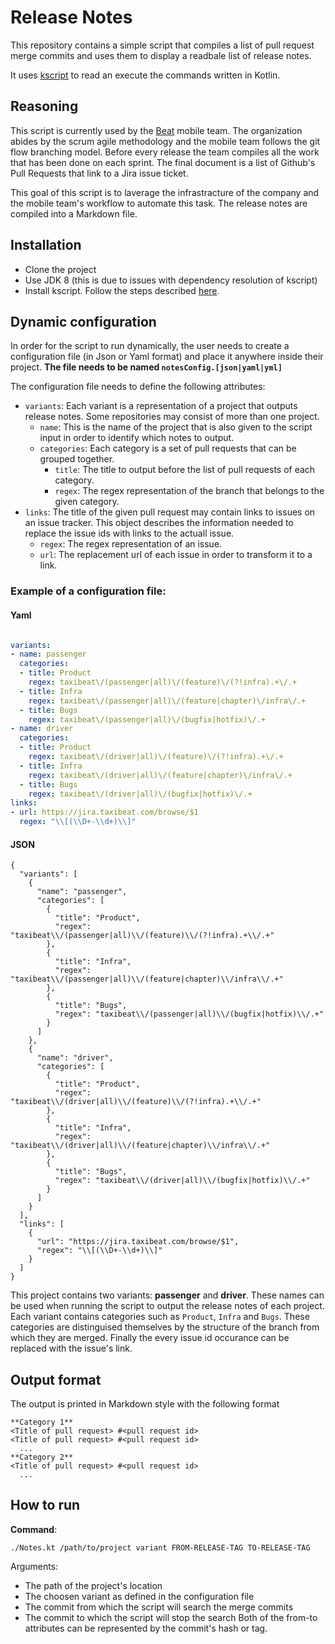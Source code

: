 # Release Notes

This repository contains a simple script that compiles a list of pull request merge commits and uses them to display a readbale list of release notes.

It uses [kscript](https://github.com/holgerbrandl/kscript) to read an execute the commands written in Kotlin.

## Reasoning
This script is currently used by the [Beat](https://github.com/beatlabs) mobile team. The organization abides by the scrum agile methodology and the mobile team follows the git flow branching model. Before every release the team compiles 
all the work that has been done on each sprint. The final document is a list of Github's Pull Requests that link to a Jira issue ticket.

This goal of this script is to laverage the infrastracture of the company and the mobile team's workflow to automate this task. The release notes are compiled into a Markdown file.

## Installation
* Clone the project
* Use JDK 8 (this is due to issues with dependency resolution of kscript)
* Install kscript. Follow the steps described [here](https://github.com/holgerbrandl/kscript#installation).

## Dynamic configuration
In order for the script to run dynamically, the user needs to create a configuration file (in Json or Yaml format) and place it anywhere inside their project. **The file needs to be named `notesConfig.[json|yaml|yml]`**

The configuration file needs to define the following attributes:
- `variants`: Each variant is a representation of a project that outputs release notes. Some repositories may consist of more than one project.
  - `name`: This is the name of the project that is also given to the script input in order to identify which notes to output.
  - `categories`: Each category is a set of pull requests that can be grouped together.
    - `title`: The title to output before the list of pull requests of each category.
    - `regex`: The regex representation of the branch that belongs to the given category.
- `links`: The title of the given pull request may contain links to issues on an issue tracker. This object describes the information needed to replace the issue ids with links to the actuall issue.
  - `regex`: The regex representation of an issue.
  - `url`: The replacement url of each issue in order to transform it to a link.

### Example of a configuration file:

#### Yaml
```yaml

variants:
- name: passenger
  categories:
  - title: Product
    regex: taxibeat\/(passenger|all)\/(feature)\/(?!infra).+\/.+
  - title: Infra
    regex: taxibeat\/(passenger|all)\/(feature|chapter)\/infra\/.+
  - title: Bugs
    regex: taxibeat\/(passenger|all)\/(bugfix|hotfix)\/.+
- name: driver
  categories:
  - title: Product
    regex: taxibeat\/(driver|all)\/(feature)\/(?!infra).+\/.+
  - title: Infra
    regex: taxibeat\/(driver|all)\/(feature|chapter)\/infra\/.+
  - title: Bugs
    regex: taxibeat\/(driver|all)\/(bugfix|hotfix)\/.+
links:
- url: https://jira.taxibeat.com/browse/$1
  regex: "\\[(\\D+-\\d+)\\]"

```

#### JSON
```
{
  "variants": [
    {
      "name": "passenger",
      "categories": [
        {
          "title": "Product",
          "regex": "taxibeat\\/(passenger|all)\\/(feature)\\/(?!infra).+\\/.+"
        },
        {
          "title": "Infra",
          "regex": "taxibeat\\/(passenger|all)\\/(feature|chapter)\\/infra\\/.+"
        },
        {
          "title": "Bugs",
          "regex": "taxibeat\\/(passenger|all)\\/(bugfix|hotfix)\\/.+"
        }
      ]
    },
    {
      "name": "driver",
      "categories": [
        {
          "title": "Product",
          "regex": "taxibeat\\/(driver|all)\\/(feature)\\/(?!infra).+\\/.+"
        },
        {
          "title": "Infra",
          "regex": "taxibeat\\/(driver|all)\\/(feature|chapter)\\/infra\\/.+"
        },
        {
          "title": "Bugs",
          "regex": "taxibeat\\/(driver|all)\\/(bugfix|hotfix)\\/.+"
        }
      ]
    }
  ],
  "links": [
    {
      "url": "https://jira.taxibeat.com/browse/$1",
      "regex": "\\[(\\D+-\\d+)\\]"
    }
  ]
}

```
This project contains two variants: **passenger** and **driver**. These names can be used when running the script to output the release notes of each project.
Each variant contains categories such as `Product`, `Infra` and `Bugs`. These categories are distinguised themselves by the structure of the branch from which they are merged.
Finally the every issue id occurance can be replaced with the issue's link.

## Output format
The output is printed in Markdown style with the following format
```
**Category 1**
<Title of pull request> #<pull request id>
<Title of pull request> #<pull request id>
  ...
**Category 2** 
<Title of pull request> #<pull request id>
  ...
```

## How to run 

**Command**:
```
./Notes.kt /path/to/project variant FROM-RELEASE-TAG TO-RELEASE-TAG
```
Arguments: 
* The path of the project's location
* The choosen variant as defined in the configuration file
* The commit from which the script will search the merge commits
* The commit to which the script will stop the search
Both of the from-to attributes can be represented by the commit's hash or tag. 
